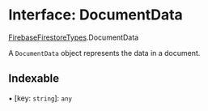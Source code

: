 # Interface: DocumentData

[FirebaseFirestoreTypes](/reference/firestore/modules/FirebaseFirestoreTypes.md).DocumentData

A `DocumentData` object represents the data in a document.

## Indexable

▪ [key: `string`]: `any`
